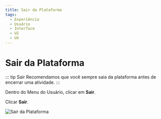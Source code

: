 ```yaml
---
title: Sair da Plataforma
tags:
  - Experiência
  - Usuário
  - Interface
  - UI
  - UX
---
```

# Sair da Plataforma

::: tip Sair
Recomendamos que você sempre saia da plataforma antes de encerrar uma atividade.
:::

   Dentro do Menu do Usuário, clicar em **Sair**.

   Clicar **Sair**.

   ![Sair da Plataforma](https://cdn.phishx.io/phishx-docs/images/phishx_ui_logout_01.webp)
